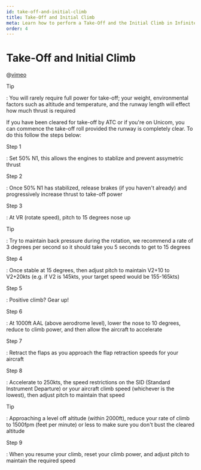 ```yaml
---
id: take-off-and-initial-climb
title: Take-Off and Initial Climb
meta: Learn how to perform a Take-Off and the Initial Climb in Infinite Flight.
order: 4
---
```


# Take-Off and Initial Climb



@[vimeo](416107656)



Tip

: You will rarely require full power for take-off; your weight, environmental factors such as altitude and temperature, and the runway length will effect how much thrust is required



If you have been cleared for take-off by ATC or if you're on Unicom, you can commence the take-off roll provided the runway is completely clear. To do this follow the steps below:



Step 1

: Set 50% N1, this allows the engines to stablize and prevent assymetric thrust



Step 2

: Once 50% N1 has stabilized, release brakes (if you haven't already) and progressively increase thrust to take-off power



Step 3

: At VR (rotate speed), pitch to 15 degrees nose up



Tip

: Try to maintain back pressure during the rotation, we recommend a rate of 3 degrees per second so it should take you 5 seconds to get to 15 degrees



Step 4

: Once stable at 15 degrees, then adjust pitch to maintain V2+10 to V2+20kts (e.g. if V2 is 145kts, your target speed would be 155-165kts)



Step 5

: Positive climb? Gear up!



Step 6

: At 1000ft AAL (above aerodrome level), lower the nose to 10 degrees, reduce to climb power, and then allow the aircraft to accelerate



Step 7

: Retract the flaps as you approach the flap retraction speeds for your aircraft



Step 8

: Accelerate to 250kts, the speed restrictions on the SID (Standard Instrument Departure) or your aircraft climb speed (whichever is the lowest), then adjust pitch to maintain that speed



Tip

: Approaching a level off altitude (within 2000ft), reduce your rate of climb to 1500fpm (feet per minute) or less to make sure you don't bust the cleared altitude



Step 9

: When you resume your climb, reset your climb power, and adjust pitch to maintain the required speed

